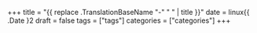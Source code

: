 +++
title = "{{ replace .TranslationBaseName "-" " " | title }}"
date = linux{{ .Date }2
draft = false
tags = ["tags"]
categories = ["categories"]
+++

